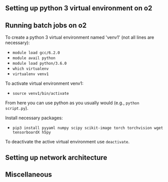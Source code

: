 ## Setting up python 3 virtual environment on o2

## Running batch jobs on o2

To create a python 3 virtual environment named 'venv1' (not all lines are necessary):
*   `module load gcc/6.2.0`
*   `module avail python`
*   `module load python/3.6.0`
*   `which virtualenv`
*   `virtualenv venv1`

To activate virtual environment venv1:
*   `source venv1/bin/activate`

From here you can use python as you usually would (e.g., `python script.py`).

Install necessary packages:
*   `pip3 install pyyaml numpy scipy scikit-image torch torchvision wget tensorboardX h5py`

To deactivate the active virtual environment use `deactivate`.

## Setting up network architecture

## Miscellaneous 
